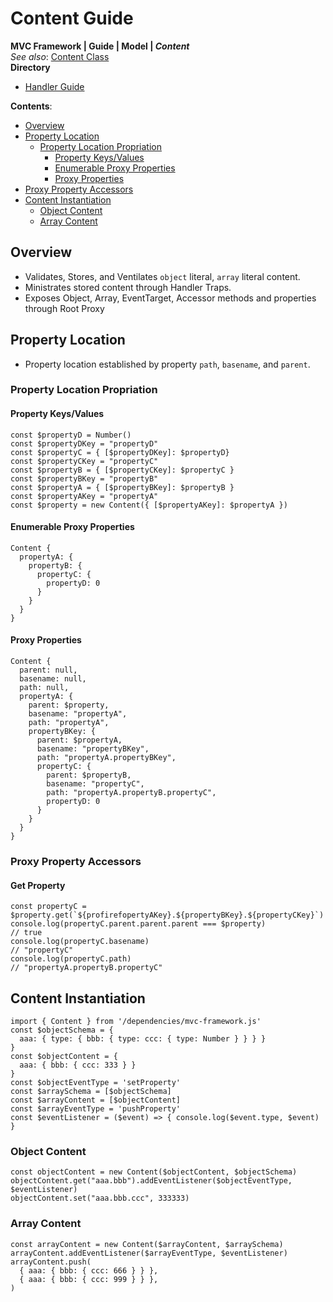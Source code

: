 # Content Guide
**MVC Framework \| Guide \| Model \| *Content***  
*See also*: [Content Class](../../../api/model/content/index.md)  
**Directory**  
 - [Handler Guide](./handler/index.md)

**Contents**:  
 - [Overview]()
 - [Property Location]()
   - [Property Location Propriation]()
     - [Property Keys/Values]()
     - [Enumerable Proxy Properties]()
     - [Proxy Properties]()
  - [Proxy Property Accessors]()
 - [Content Instantiation]()
   - [Object Content]()
   - [Array Content]()
## Overview
 - Validates, Stores, and Ventilates `object` literal, `array` literal content.  
 - Ministrates stored content through Handler Traps. 
 - Exposes Object, Array, EventTarget, Accessor methods and properties through Root Proxy

## Property Location
 - Property location established by property `path`, `basename`, and `parent`.  
### Property Location Propriation
#### Property Keys/Values
```
const $propertyD = Number()
const $propertyDKey = "propertyD"
const $propertyC = { [$propertyDKey]: $propertyD}
const $propertyCKey = "propertyC"
const $propertyB = { [$propertyCKey]: $propertyC }
const $propertyBKey = "propertyB"
const $propertyA = { [$propertyBKey]: $propertyB }
const $propertyAKey = "propertyA"
const $property = new Content({ [$propertyAKey]: $propertyA })
```
#### Enumerable Proxy Properties
```
Content {
  propertyA: {
    propertyB: {
      propertyC: {
        propertyD: 0
      }
    }
  }
}
```
#### Proxy Properties
```
Content {
  parent: null,
  basename: null,
  path: null,
  propertyA: {
    parent: $property,
    basename: "propertyA",
    path: "propertyA",
    propertyBKey: {
      parent: $propertyA,
      basename: "propertyBKey",
      path: "propertyA.propertyBKey",
      propertyC: {
        parent: $propertyB,
        basename: "propertyC",
        path: "propertyA.propertyB.propertyC",
        propertyD: 0
      }
    }
  }
}
```
### Proxy Property Accessors
#### Get Property
```
const propertyC = $property.get(`${profirefopertyAKey}.${propertyBKey}.${propertyCKey}`)
console.log(propertyC.parent.parent.parent === $property)
// true
console.log(propertyC.basename)
// "propertyC"
console.log(propertyC.path)
// "propertyA.propertyB.propertyC"
```

## Content Instantiation
```
import { Content } from '/dependencies/mvc-framework.js'
const $objectSchema = {
  aaa: { type: { bbb: { type: ccc: { type: Number } } } }
}
const $objectContent = {
  aaa: { bbb: { ccc: 333 } }
}
const $objectEventType = 'setProperty'
const $arraySchema = [$objectSchema]
const $arrayContent = [$objectContent]
const $arrayEventType = 'pushProperty'
const $eventListener = ($event) => { console.log($event.type, $event) }
```
### Object Content
```
const objectContent = new Content($objectContent, $objectSchema)
objectContent.get("aaa.bbb").addEventListener($objectEventType, $eventListener)
objectContent.set("aaa.bbb.ccc", 333333)
```
### Array Content
```
const arrayContent = new Content($arrayContent, $arraySchema)
arrayContent.addEventListener($arrayEventType, $eventListener)
arrayContent.push(
  { aaa: { bbb: { ccc: 666 } } },
  { aaa: { bbb: { ccc: 999 } } },
)
```
